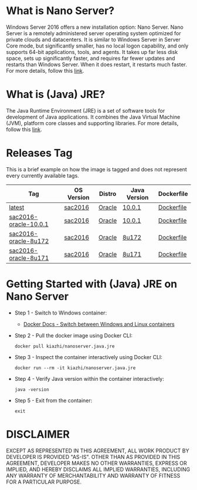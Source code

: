 # What is Nano Server?

Windows Server 2016 offers a new installation option: Nano Server. Nano Server is a remotely administered server operating system optimized for private clouds and datacenters. It is similar to Windows Server in Server Core mode, but significantly smaller, has no local logon capability, and only supports 64-bit applications, tools, and agents. It takes up far less disk space, sets up significantly faster, and requires far fewer updates and restarts than Windows Server. When it does restart, it restarts much faster. For more details, follow this [link](https://docs.microsoft.com/en-us/windows-server/get-started/getting-started-with-nano-server).

# What is (Java) JRE?

The Java Runtime Environment (JRE) is a set of software tools for development of Java applications. It combines the Java Virtual Machine (JVM), platform core classes and supporting libraries. For more details, follow this [link](https://blogs.oracle.com/java-platform-group/understanding-the-server-jre).

# Releases Tag

This is a brief example on how the image is tagged and does not represent every currently available tags.

| Tag | OS Version | Distro | Java Version | Dockerfile |
| -- | -- | -- | -- | -- |
| [latest](https://hub.docker.com/r/kiazhi/nanoserver.java.jre/tags/) | [sac2016](https://hub.docker.com/r/microsoft/nanoserver/) | [Oracle](http://www.oracle.com/technetwork/java/javase/overview/index.html) | [10.0.1](http://www.oracle.com/technetwork/java/javase/downloads/sjre10-downloads-4417025.html) | [Dockerfile](https://github.com/kiazhi/Windows-Containers/tree/master/dockerfiles/nanoserver/java/jre/sac2016-java-10.0.1/Dockerfile) |
| [sac2016-oracle-10.0.1](https://hub.docker.com/r/kiazhi/nanoserver.java.jre/tags/) | [sac2016](https://hub.docker.com/r/microsoft/nanoserver/) | [Oracle](http://www.oracle.com/technetwork/java/javase/overview/index.html) | [10.0.1](http://www.oracle.com/technetwork/java/javase/downloads/sjre10-downloads-4417025.html) | [Dockerfile](https://github.com/kiazhi/Windows-Containers/tree/master/dockerfiles/nanoserver/java/jre/sac2016-java-10.0.1/Dockerfile) |
| [sac2016-oracle-8u172](https://hub.docker.com/r/kiazhi/nanoserver.java.jre/tags/) | [sac2016](https://hub.docker.com/r/microsoft/nanoserver/) | [Oracle](http://www.oracle.com/technetwork/java/javase/overview/index.html) | [8u172](http://www.oracle.com/technetwork/java/javase/downloads/server-jre8-downloads-2133154.html) | [Dockerfile](https://github.com/kiazhi/Windows-Containers/tree/master/dockerfiles/nanoserver/java/jre/sac2016-oracle-8u172/Dockerfile) |
| [sac2016-oracle-8u171](https://hub.docker.com/r/kiazhi/nanoserver.java.jre/tags/) | [sac2016](https://hub.docker.com/r/microsoft/nanoserver/) | [Oracle](http://www.oracle.com/technetwork/java/javase/overview/index.html) | [8u171](http://www.oracle.com/technetwork/java/javase/downloads/server-jre8-downloads-2133154.html) | [Dockerfile](https://github.com/kiazhi/Windows-Containers/tree/master/dockerfiles/nanoserver/java/jre/sac2016-oracle-8u171/Dockerfile) |

# Getting Started with (Java) JRE on Nano Server

- Step 1 - Switch to Windows container:
    - [Docker Docs - Switch between Windows and Linux containers](https://docs.docker.com/docker-for-windows/#switch-between-windows-and-linux-containers)


- Step 2 - Pull the docker image using Docker CLI:

    ```shell
    docker pull kiazhi/nanoserver.java.jre
    ```


- Step 3 - Inspect the container interactively using Docker CLI:

    ```shell
    docker run --rm -it kiazhi/nanoserver.java.jre
    ```


- Step 4 - Verify Java version within the container interactively:

    ```shell
    java -version
    ```


- Step 5 - Exit from the container:

    ```shell
    exit
    ```


# DISCLAIMER

EXCEPT AS REPRESENTED IN THIS AGREEMENT, ALL WORK PRODUCT BY DEVELOPER IS PROVIDED "AS-IS". OTHER THAN AS PROVIDED IN THIS AGREEMENT, DEVELOPER MAKES NO OTHER WARRANTIES, EXPRESS OR IMPLIED, AND HEREBY DISCLAIMS ALL IMPLIED WARRANTIES, INCLUDING ANY WARRANTY OF MERCHANTABILITY AND WARRANTY OF FITNESS FOR A PARTICULAR PURPOSE.

